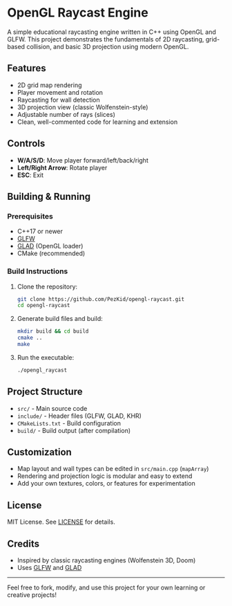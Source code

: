 # OpenGL Raycast Engine

A simple educational raycasting engine written in C++ using OpenGL and GLFW. This project demonstrates the fundamentals of 2D raycasting, grid-based collision, and basic 3D projection using modern OpenGL.

## Features
- 2D grid map rendering
- Player movement and rotation
- Raycasting for wall detection
- 3D projection view (classic Wolfenstein-style)
- Adjustable number of rays (slices)
- Clean, well-commented code for learning and extension

## Controls
- **W/A/S/D**: Move player forward/left/back/right
- **Left/Right Arrow**: Rotate player
- **ESC**: Exit

## Building & Running

### Prerequisites
- C++17 or newer
- [GLFW](https://www.glfw.org/)
- [GLAD](https://glad.dav1d.de/) (OpenGL loader)
- CMake (recommended)

### Build Instructions
1. Clone the repository:
   ```sh
   git clone https://github.com/PezKid/opengl-raycast.git
   cd opengl-raycast
   ```
2. Generate build files and build:
   ```sh
   mkdir build && cd build
   cmake ..
   make
   ```
3. Run the executable:
   ```sh
   ./opengl_raycast
   ```

## Project Structure
- `src/` - Main source code
- `include/` - Header files (GLFW, GLAD, KHR)
- `CMakeLists.txt` - Build configuration
- `build/` - Build output (after compilation)

## Customization
- Map layout and wall types can be edited in `src/main.cpp` (`mapArray`)
- Rendering and projection logic is modular and easy to extend
- Add your own textures, colors, or features for experimentation

## License
MIT License. See [LICENSE](LICENSE) for details.

## Credits
- Inspired by classic raycasting engines (Wolfenstein 3D, Doom)
- Uses [GLFW](https://www.glfw.org/) and [GLAD](https://glad.dav1d.de/)

---

Feel free to fork, modify, and use this project for your own learning or creative projects!
